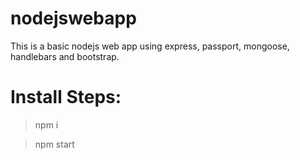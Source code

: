 # nodejswebapp

This is a basic nodejs web app using express, passport, mongoose, handlebars and bootstrap.

# Install Steps: 

> npm i

> npm start
